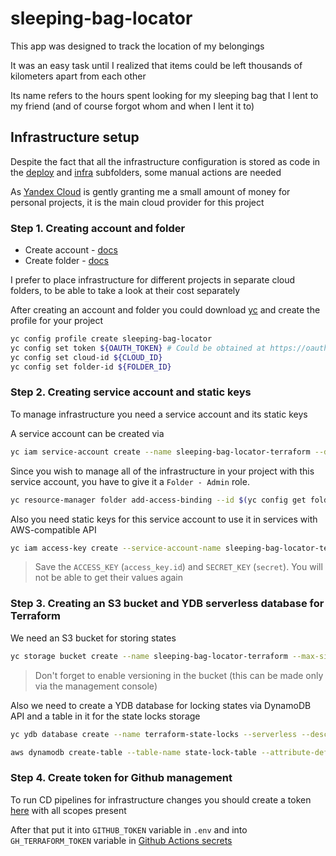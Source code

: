 # sleeping-bag-locator

This app was designed to track the location of my belongings

It was an easy task until I realized that items could be left thousands of kilometers apart from each other

Its name refers to the hours spent looking for my sleeping bag that I lent to my friend (and of course forgot whom and when I lent it to)

## Infrastructure setup

Despite the fact that all the infrastructure configuration is stored as code in the [deploy](./deploy/) and [infra](./infra/) subfolders, some manual actions are needed

As [Yandex Cloud](https://yandex.cloud/en) is gently granting me a small amount of money for personal projects, it is the main cloud provider for this project

### Step 1. Creating account and folder

- Create account - [docs](https://yandex.cloud/en-ru/docs/billing/quickstart/)
- Create folder - [docs](https://yandex.cloud/en-ru/docs/resource-manager/operations/folder/create)

I prefer to place infrastructure for different projects in separate cloud folders, to be able to take a look at their cost separately

After creating an account and folder you could download [yc](https://yandex.cloud/en-ru/docs/cli/) and create the profile for your project

```sh
yc config profile create sleeping-bag-locator
yc config set token ${OAUTH_TOKEN} # Could be obtained at https://oauth.yandex.com/authorize?response_type=token&client_id=1a6990aa636648e9b2ef855fa7bec2fb
yc config set cloud-id ${CLOUD_ID}
yc config set folder-id ${FOLDER_ID}
```

### Step 2. Creating service account and static keys

To manage infrastructure you need a service account and its static keys

A service account can be created via

```sh
yc iam service-account create --name sleeping-bag-locator-terraform --description 'SA for terraform-related actions'
```

Since you wish to manage all of the infrastructure in your project with this service account, you have to give it a `Folder - Admin` role.

```sh
yc resource-manager folder add-access-binding --id $(yc config get folder-id) --role admin --service-account-name sleeping-bag-locator-terraform
```

Also you need static keys for this service account to use it in services with AWS-compatible API

```sh
yc iam access-key create --service-account-name sleeping-bag-locator-terraform
```

> Save the `ACCESS_KEY` (`access_key.id`) and `SECRET_KEY` (`secret`). You will not be able to get their values again

### Step 3. Creating an S3 bucket and YDB serverless database for Terraform

We need an S3 bucket for storing states

```sh
yc storage bucket create --name sleeping-bag-locator-terraform --max-size 1073741824 --default-storage-class ICE
```

> Don't forget to enable versioning in the bucket (this can be made only via the management console)

Also we need to create a YDB database for locking states via DynamoDB API and a table in it for the state locks storage

```sh
yc ydb database create --name terraform-state-locks --serverless --description 'DB for terraform state locks management' --sls-enable-throttling-rcu --sls-throttling-rcu 3 --sls-storage-size 1 --deletion-protection

aws dynamodb create-table --table-name state-lock-table --attribute-definitions AttributeName=LockID,AttributeType=S --key-schema AttributeName=LockID,KeyType=HASH --endpoint $(yc ydb database get terraform-state-locks --format json | jq -r '.document_api_endpoint') --region $(yc ydb database get terraform-state-locks --format json | jq -r '.location_id')
```

### Step 4. Create token for Github management

To run CD pipelines for infrastructure changes you should create a token [here](https://github.com/settings/tokens) with all scopes present

After that put it into `GITHUB_TOKEN` variable in `.env` and into `GH_TERRAFORM_TOKEN` variable in [Github Actions secrets](https://github.com/ysignat/sleeping-bag-locator/settings/secrets/actions)
